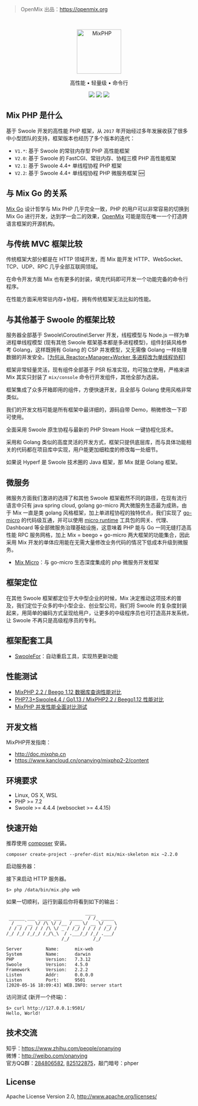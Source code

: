 > OpenMix 出品：https://openmix.org

<br>

<p align="center">
<img src="http://mixphp.cn/static/image/logo_php.png" width="120" alt="MixPHP">
</p>

<p align="center">高性能 • 轻量级 • 命令行</p>

<p align="center">
<img src="https://img.shields.io/badge/php-%3E%3D7.2-brightgreen">
<img src="https://img.shields.io/badge/swoole-%3E%3D4.4.4-brightgreen">
<img src="https://img.shields.io/badge/license-apache%202-blue">
</p>

## Mix PHP 是什么

基于 Swoole 开发的高性能 PHP 框架，从 `2017` 年开始经过多年发展收获了很多中小型团队的支持，框架版本也经历了多个版本的迭代：

- `V1.*`: 基于 Swoole 的常驻内存型 PHP 高性能框架
- `V2.0`: 基于 Swoole 的 FastCGI、常驻内存、协程三模 PHP 高性能框架
- `V2.1`: 基于 Swoole 4.4+ 单线程协程 PHP 框架 
- `V2.2`: 基于 Swoole 4.4+ 单线程协程 PHP 微服务框架 🆕

## 与 Mix Go 的关系

[Mix Go](https://github.com/mix-go/mix) 设计哲学与 Mix PHP 几乎完全一致，PHP 的用户可以非常容易的切换到 Mix Go 进行开发，达到学一会二的效果，[OpenMix](http://openmix.org) 可能是现在唯一一个打造跨语言框架的开源机构。

## 与传统 MVC 框架比较

传统框架大部分都是在 HTTP 领域开发，而 Mix 能开发 HTTP、WebSocket、TCP、UDP、RPC 几乎全部互联网领域。

在命令开发方面 Mix 也有更多的封装，填充代码即可开发一个功能完备的命令行程序。

在性能方面采用常驻内存+协程，拥有传统框架无法比拟的性能。 

## 与其他基于 Swoole 的框架比较

服务器全部基于 Swoole\Coroutine\Server 开发，线程模型与 Node.js 一样为单进程单线程模型 (现有其他 Swoole 框架基本都是多进程模型)，组件封装风格参考 Golang，这样既拥有 Golang 的 CSP 并发模型，又无需像 Golang 一样处理数据的并发安全。[[为何从 Reactor+Manager+Worker 多进程改为单线程协程]](https://zhuanlan.zhihu.com/p/93200932)

框架非常轻量灵活，现有组件全部基于 PSR 标准实现，均可独立使用，严格来讲 Mix 其实只封装了 `mix/console` 命令行开发组件，其他全部为选装。

框架集成了众多开箱即用的组件，方便快速开发，且全部与 Golang 使用风格非常类似。

我们的开发文档可能是所有框架中最详细的，源码自带 Demo，稍微修改一下即可使用。

全面采用 Swoole 原生协程与最新的 PHP Stream Hook 一键协程化技术。

采用和 Golang 类似的高度灵活的开发方式，框架只提供底层库，而与具体功能相关的代码都在项目库中实现，用户能更加细粒度的修改每一处细节。

如果说 Hyperf 是 Swoole 技术圈的 Java 框架，那 Mix 就是 Golang 框架。

## 微服务

微服务方面我们激进的选择了和其他 Swoole 框架截然不同的路径，在现有流行语言中只有 java spring cloud, golang go-micro 两大微服务生态最为成熟，由于 Mix 一直是类 golang 风格框架，加上单进程协程的独特优点，我们实现了 [go-micro](https://github.com/micro/go-micro) 的代码级互通，并可以使用 [micro runtime](https://micro.mu/docs/runtime.html) 工具包的网关、代理、Dashboard 等全部微服务治理基础设施，这意味着 PHP 能与 Go 一同无缝打造高性能 RPC 服务网格，加上 Mix = beego + go-micro 两大框架的功能集合，因此采用 Mix 开发的单体应用能在无需大量修改业务代码的情况下低成本升级到微服务。

- [Mix Micro](https://github.com/mix-php/micro)：与 go-micro 生态深度集成的 php 微服务开发框架

## 框架定位

在其他 Swoole 框架都定位于大中型企业的时候，Mix 决定推动这项技术的普及，我们定位于众多的中小型企业、创业型公司，我们将 Swoole 的复杂度封装起来，用简单的编码方式呈现给用户，让更多的中级程序员也可打造高并发系统，让 Swoole 不再只是高级程序员的专利。

## 框架配套工具

- [SwooleFor](https://github.com/mix-php/swoolefor)：自动重启工具，实现热更新功能

## 性能测试

- [MixPHP 2.2 / Beego 1.12 数据库查询性能对比](https://zhuanlan.zhihu.com/p/163700975)
- [PHP7.3+Swoole4.4 / Go1.13 / MixPHP2.2 / Beego1.12 性能对比](https://zhuanlan.zhihu.com/p/162998384)
- [MixPHP 并发性能全面对比测试](http://www.jianshu.com/p/f769b6be1caf)

## 开发文档

MixPHP开发指南：

- http://doc.mixphp.cn
- https://www.kancloud.cn/onanying/mixphp2-2/content

## 环境要求

* Linux, OS X, WSL
* PHP >= 7.2
* Swoole >= 4.4.4 (websocket >= 4.4.15)

## 快速开始

推荐使用 [composer](https://www.phpcomposer.com/) 安装。

```
composer create-project --prefer-dist mix/mix-skeleton mix ~2.2.0
```

启动服务器：

接下来启动 HTTP 服务器。

```
$> php /data/bin/mix.php web
```

如果一切顺利，运行到最后你将看到如下的输出：

```
                              ____
 ______ ___ _____ ___   _____  / /_ _____
  / __ `__ \/ /\ \/ /__ / __ \/ __ \/ __ \
 / / / / / / / /\ \/ _ / /_/ / / / / /_/ /
/_/ /_/ /_/_/ /_/\_\  / .___/_/ /_/ .___/
                     /_/         /_/

Server         Name:      mix-web
System         Name:      darwin
PHP            Version:   7.3.12
Swoole         Version:   4.5.0
Framework      Version:   2.2.2
Listen         Addr:      0.0.0.0
Listen         Port:      9501
[2020-05-16 18:09:43] WEB.INFO: server start
```

访问测试 (新开一个终端)：

```
$> curl http://127.0.0.1:9501/
Hello, World!
```

## 技术交流

知乎：https://www.zhihu.com/people/onanying   
微博：http://weibo.com/onanying    
官方QQ群：[284806582](https://shang.qq.com/wpa/qunwpa?idkey=b3a8618d3977cda4fed2363a666b081a31d89e3d31ab164497f53b72cf49968a), [825122875](http://shang.qq.com/wpa/qunwpa?idkey=d2908b0c7095fc7ec63a2391fa4b39a8c5cb16952f6cfc3f2ce4c9726edeaf20)，敲门暗号：phper

## License

Apache License Version 2.0, http://www.apache.org/licenses/
